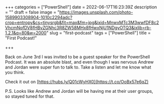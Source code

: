 +++
categories = ["PowerShell"]
date = 2022-06-17T16:23:39Z
description = ""
draft = false
image = "https://images.unsplash.com/photo-1589903308904-1010c2294adc?crop=entropy&cs=tinysrgb&fit=max&fm=jpg&ixid=MnwxMTc3M3wwfDF8c2VhcmNofDV8fHBvZGNhc3R8ZW58MHx8fHwxNjU1NDgyOTQ3&ixlib=rb-1.2.1&q=80&w=2000"
slug = "first-podcast"
tags = ["PowerShell"]
title = "First Podcast!"

+++


Back on June 3rd I was invited to be a guest speaker for the PowerShell Podcast. It was an absolute blast, and even though I was nervous Andrew and Jordan were super fun to talk to. Take a listen and let me know what you think.

Check it out on [https://hubs.ly/Q01cWyHX0](https://t.co/OoBx57e6qZ)

P.S. Looks like Andrew and Jordan will be having me at their user groups, so stayed tuned for that.

